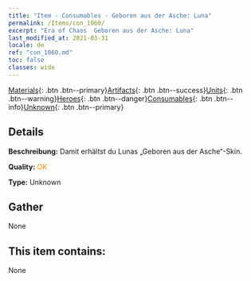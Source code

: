 ```yaml
---
title: "Item - Consumables - Geboren aus der Asche: Luna"
permalink: /Items/con_1060/
excerpt: "Era of Chaos  Geboren aus der Asche: Luna"
last_modified_at: 2021-03-31
locale: de
ref: "con_1060.md"
toc: false
classes: wide
---
```

 [Materials](/de/Items/){: .btn .btn--primary}[Artifacts](/de/Items/Artifacts/){: .btn .btn--success}[Units](/de/Items/Units/){: .btn .btn--warning}[Heroes](/de/Items/Heroes/){: .btn .btn--danger}[Consumables](/de/Items/Consumables/){: .btn .btn--info}[Unknown](/de/Items/Unknown/){: .btn .btn--primary}

## Details
 **Beschreibung:** Damit erhältst du Lunas „Geboren aus der Asche“-Skin.

 **Quality:** <span style="color: #FF8C00">OK</span>

 **Type:** Unknown

## Gather

  None

## This item contains:

  None


